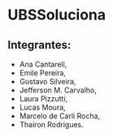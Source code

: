 # UBSSoluciona

## Integrantes:
- Ana Cantareli,
- Emile Pereira,
- Gustavo Silveira,
- Jefferson M. Carvalho,
- Laura Pizzutti,
- Lucas Moura,
- Marcelo de Carli Rocha,
- Thairon Rodrigues.